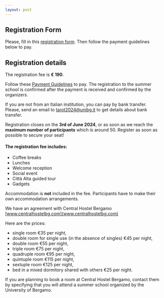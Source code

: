 ```yaml
---
layout: post
---
```


## Registration Form
Please, fill in this [registration form](https://forms.gle/Ds8ssGcucLXNw8iS6). Then follow the payment guidelines below to pay.



## Registration details

The registration fee is **€ 190**.

Follow these [Payment Guidelines](https://drive.google.com/file/d/1DLLXkG_MRtn7RwMuEQQ8c7cLECVhvSWl/view?usp=sharing) to pay. The registration to the summer school is confirmed after the payment is received and confirmed by the organizers.

If you are not from an Italian institution, you can pay by bank transfer. Please, send an email to tarot2024@unibg.it to get details about bank transfer.

Registration closes on the **3rd of June 2024**, or as soon as we reach the **maximum number of participants** which is around 50.
Register as soon as possible to secure your seat!


#### The registration fee includes:
- Coffee breaks
- Lunches
- Welcome reception
- Social event
- Città Alta guided tour
- Gadgets
  
Accommodation is **not** included in the fee. 
Participants have to make their own accommodation arrangements.

We have an agreement with Central Hostel Bergamo [www.centralhostelbg.com](www.centralhostelbg.com)

Here are the prices:
- single room €35 per night,
- double room for single use (in the absence of singles) €45 per night,
- double room €55 per night,
- triple room €75 per night,
- quadruple room €95 per night,
- quintuple room €115 per night,
- sextuple room €125 per night,
- bed in a mixed dormitory shared with others €25 per night.

If you are planning to book a room at Central Hostel Bergamo, contact them by specifying that you will attend a summer school organized by the University of Bergamo.

